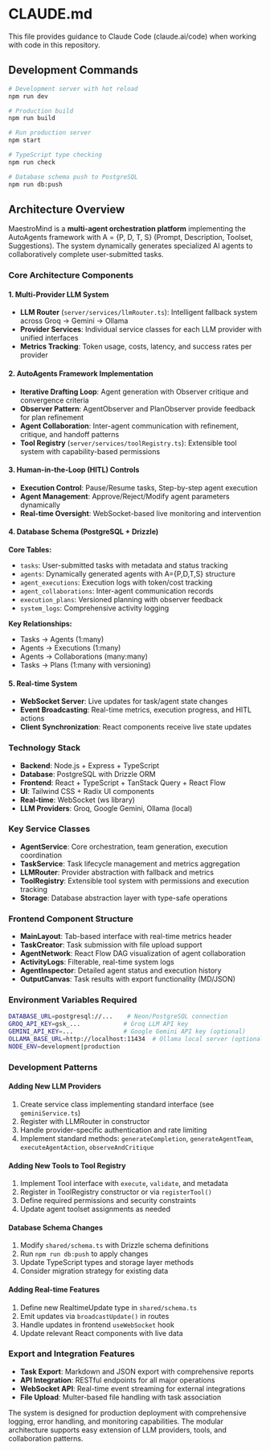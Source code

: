 # CLAUDE.md

This file provides guidance to Claude Code (claude.ai/code) when working with code in this repository.

## Development Commands

```bash
# Development server with hot reload
npm run dev

# Production build
npm run build

# Run production server
npm start

# TypeScript type checking
npm run check

# Database schema push to PostgreSQL
npm run db:push
```

## Architecture Overview

MaestroMind is a **multi-agent orchestration platform** implementing the AutoAgents framework with A = {P, D, T, S} (Prompt, Description, Toolset, Suggestions). The system dynamically generates specialized AI agents to collaboratively complete user-submitted tasks.

### Core Architecture Components

#### 1. Multi-Provider LLM System
- **LLM Router** (`server/services/llmRouter.ts`): Intelligent fallback system across Groq → Gemini → Ollama
- **Provider Services**: Individual service classes for each LLM provider with unified interfaces
- **Metrics Tracking**: Token usage, costs, latency, and success rates per provider

#### 2. AutoAgents Framework Implementation
- **Iterative Drafting Loop**: Agent generation with Observer critique and convergence criteria
- **Observer Pattern**: AgentObserver and PlanObserver provide feedback for plan refinement
- **Agent Collaboration**: Inter-agent communication with refinement, critique, and handoff patterns
- **Tool Registry** (`server/services/toolRegistry.ts`): Extensible tool system with capability-based permissions

#### 3. Human-in-the-Loop (HITL) Controls
- **Execution Control**: Pause/Resume tasks, Step-by-step agent execution
- **Agent Management**: Approve/Reject/Modify agent parameters dynamically
- **Real-time Oversight**: WebSocket-based live monitoring and intervention

#### 4. Database Schema (PostgreSQL + Drizzle)
**Core Tables:**
- `tasks`: User-submitted tasks with metadata and status tracking
- `agents`: Dynamically generated agents with A={P,D,T,S} structure
- `agent_executions`: Execution logs with token/cost tracking
- `agent_collaborations`: Inter-agent communication records
- `execution_plans`: Versioned planning with observer feedback
- `system_logs`: Comprehensive activity logging

**Key Relationships:**
- Tasks → Agents (1:many)
- Agents → Executions (1:many)
- Agents → Collaborations (many:many)
- Tasks → Plans (1:many with versioning)

#### 5. Real-time System
- **WebSocket Server**: Live updates for task/agent state changes
- **Event Broadcasting**: Real-time metrics, execution progress, and HITL actions
- **Client Synchronization**: React components receive live state updates

### Technology Stack

- **Backend**: Node.js + Express + TypeScript
- **Database**: PostgreSQL with Drizzle ORM
- **Frontend**: React + TypeScript + TanStack Query + React Flow
- **UI**: Tailwind CSS + Radix UI components
- **Real-time**: WebSocket (ws library)
- **LLM Providers**: Groq, Google Gemini, Ollama (local)

### Key Service Classes

- **AgentService**: Core orchestration, team generation, execution coordination
- **TaskService**: Task lifecycle management and metrics aggregation
- **LLMRouter**: Provider abstraction with fallback and metrics
- **ToolRegistry**: Extensible tool system with permissions and execution tracking
- **Storage**: Database abstraction layer with type-safe operations

### Frontend Component Structure

- **MainLayout**: Tab-based interface with real-time metrics header
- **TaskCreator**: Task submission with file upload support
- **AgentNetwork**: React Flow DAG visualization of agent collaboration
- **ActivityLogs**: Filterable, real-time system logs
- **AgentInspector**: Detailed agent status and execution history
- **OutputCanvas**: Task results with export functionality (MD/JSON)

### Environment Variables Required

```bash
DATABASE_URL=postgresql://...    # Neon/PostgreSQL connection
GROQ_API_KEY=gsk_...            # Groq LLM API key
GEMINI_API_KEY=...              # Google Gemini API key (optional)
OLLAMA_BASE_URL=http://localhost:11434  # Ollama local server (optional)
NODE_ENV=development|production
```

### Development Patterns

#### Adding New LLM Providers
1. Create service class implementing standard interface (see `geminiService.ts`)
2. Register with LLMRouter in constructor
3. Handle provider-specific authentication and rate limiting
4. Implement standard methods: `generateCompletion`, `generateAgentTeam`, `executeAgentAction`, `observeAndCritique`

#### Adding New Tools to Tool Registry
1. Implement Tool interface with `execute`, `validate`, and metadata
2. Register in ToolRegistry constructor or via `registerTool()`
3. Define required permissions and security constraints
4. Update agent toolset assignments as needed

#### Database Schema Changes
1. Modify `shared/schema.ts` with Drizzle schema definitions
2. Run `npm run db:push` to apply changes
3. Update TypeScript types and storage layer methods
4. Consider migration strategy for existing data

#### Adding Real-time Features
1. Define new RealtimeUpdate type in `shared/schema.ts`
2. Emit updates via `broadcastUpdate()` in routes
3. Handle updates in frontend `useWebSocket` hook
4. Update relevant React components with live data

### Export and Integration Features

- **Task Export**: Markdown and JSON export with comprehensive reports
- **API Integration**: RESTful endpoints for all major operations
- **WebSocket API**: Real-time event streaming for external integrations
- **File Upload**: Multer-based file handling with task association

The system is designed for production deployment with comprehensive logging, error handling, and monitoring capabilities. The modular architecture supports easy extension of LLM providers, tools, and collaboration patterns.